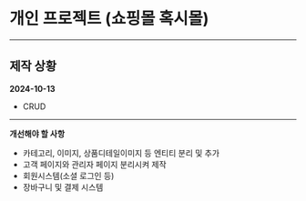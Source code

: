 # 개인 프로젝트 (쇼핑몰 혹시몰)
---

## 제작 상황

**2024-10-13**
- CRUD
  
---

**개선해야 할 사항**
- 카테고리, 이미지, 상품디테일이미지 등 엔티티 분리 및 추가
- 고객 페이지와 관리자 페이지 분리시켜 제작
- 회원시스템(소셜 로그인 등)
- 장바구니 및 결제 시스템
